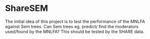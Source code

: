 # ShareSEM
The initial idea of this project is to test the performance of the MNLFA against Sem trees. Can Sem trees eg. predict/ find the moderators used/found by the MNLFA?
This should be tested by the SHARE data.
